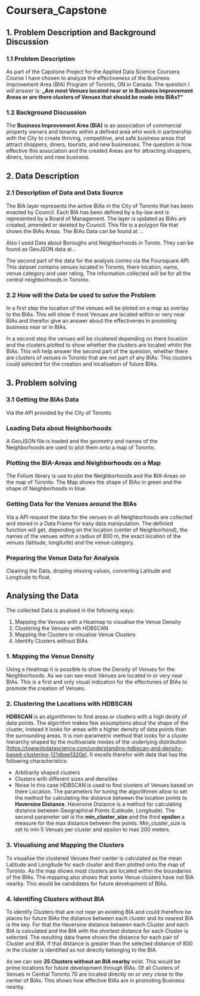 # Coursera_Capstone

## 1. Problem Description and Background Discussion

### 1.1 Problem Description
As part of the Capstone Project for the Applied Data Science Coursera Course I have chosen to analyze the effectiveness of the Business Improvement Area (BIA) Program of Toronto, ON in Canada. The question I will answer is: **„Are most Venues located near or in Business Improvement Areas or are there clusters of Venues that should be made into BIAs?“** 

### 1.2 Background Discussion
The **Business Improvement Area (BIA)** is an association of commercial property owners and tenants within a defined area who work in partnership with the City to create thriving, competitive, and safe business areas that attract shoppers, diners, tourists, and new businesses. The question is how effective this association and the created Areas are for attracting shoppers, diners, tourists and new business. 

## 2. Data Description 

### 2.1 Description of Data and Data Source
The BIA layer represents the active BIAs in the City of Toronto that has been enacted by Council. Each BIA has been defined by a by-law and is represented by a Board of Management. The layer is updated as BIAs are created, amended or deleted by Council. This file is a polygon file that shows the BIAs Areas. The BIAs Data can be found at ...

Also I used Data about Boroughs and Neighborhoods in Toroto. They can be found as GeoJSON data at...

The second part of the data for the analysis comes via the Foursquare API. This dataset contains venues located in Toronto, there location, name, venue category and user rating. The information collected will be for all the central neighborhoods in Toronto.

### 2.2 How will the Data be used to solve the Problem
In a first step the location of the venues will be ploted on a map as overlay to the BIAs. This will show if most Venues are located within or very near BIAs and therefor give an answer about the effectivenes in promoting business near or in BIAs. 

In a second step the venues will be clustered depending on there location and the clusters plotted to show whether the clusters are located whitin the BIAs. This will help answer the second part of the question, whether there are clusters of venues in Toronto that are not part of any BIAs. This clusters could selected for the creation and localisation of future BIAs.

## 3. Problem solving

### 3.1 Getting the BIAs Data

Via the API provided by the City of Toronto 

### Loading Data about Neighborhoods

A GeoJSON file is loaded and the geometry and names of the Neighborhoods are used to plot them onto a map of Toronto.

### Plotting the BIA-Areas and Neighborhoods on a Map

The Folium library is use to plot the Neighborhoods and the BIA-Areas on the map of Toronto. The Map shows the shape of BIAs in green and the shape of Neighborhoods in blue.

### Getting Data for the Venues around the BIAs
Via a API request the data for the venues in all Neighborhoods are collected and stored in a Data Frame for easy data manipulation. The definied function will get, depending on the location (center of Neighborhood), the names of the venues within a radius of 800 m, the exact location of the venues (latitude, longitude) and the venue category. 

### Preparing the Venue Data for Analysis

Cleaning the Data, droping missing values, converting Latitude and Longitude to float.

## Analysing the Data
The collected Data is analised in the following ways:
1. Mapping the Venues with a Heatmap to visualise the Venue Density
2. Clustering the Venues with HDBSCAN
3. Mapping the Clusters to visualise Venue Clusters
4. Identify Clusters without BIAs

### 1. Mapping the Venue Density

Using a Heatmap it is possible to show the Density of Venues for the Neighborhoods. As we can see most Venues are located in or very near BIAs. This is a first and only visual indication for the effectivnes of BIAs to promote the creation of Venues.

### 2. Clustering the Locations with HDBSCAN

**HDBSCAN** is an algorithmen to find areas or clusters with a high desity of data points. The algorithm makes few assumptions about the shape of the cluster, instead it looks for areas with a higher density of data points than the surrounding areas. It is non-parametric method that looks for a cluster hierarchy shaped by the multivariate modes of the underlying distribution [https://towardsdatascience.com/understanding-hdbscan-and-density-based-clustering-121dbee1320e]. It excells therefor with data that has the following characteristics:
- Arbitrarily shaped clusters
- Clusters with different sizes and densities
- Noise
In this case HDBSCAN is used to find clusters of Venues based on there Location. The parameters for tuning the algorithmen allow to set the method for calculating the distance between the location points to **Haversine Distance**. Haversine Distance is a method for calculating distance between Geographical Points (Latitude, Longitude). The second parameter set is the **min_cluster_size** and the third **epsilon** a measure for the max distance between the points. Min_cluster_size is set to min 5 Venues per cluster and epsilon to max 200 meters. 

### 3. Visualising and Mapping the Clusters

To visualise the clustered Venues their center is calculated as the mean Latitude and Longitude for each cluster and then plotted onto the map of Toronto. As the map shows most clusters are located within the boundaries of the BIAs. The mapping also shows that some Venue clusters have not BIA nearby. This would be candidates for future development of BIAs. 

### 4. Identifing Clusters without BIA

To identify Clusters that are not near an existing BIA and could therefore be places for future BIAs the distance between each cluster and its nearest BIA is the key. For that the Haversine distance between each Cluster and each BIA is calculated and the BIA with the shortest distance for each Cluster is selected. The resulting data frame shows the distance for each pair of Cluster and BIA. If that distance is greater than the selected distance of 800 m the cluster is identified as not directly belonging to the BIA. 

As we can see **35 Clusters without an BIA nearby** exist. This would be prime locations for future development through BIAs. Of all Clusters of Venues in Central Toronto 70 are located directly on or very close to the center of BIAs. This shows how effective BIAs are in promoting Business nearby.